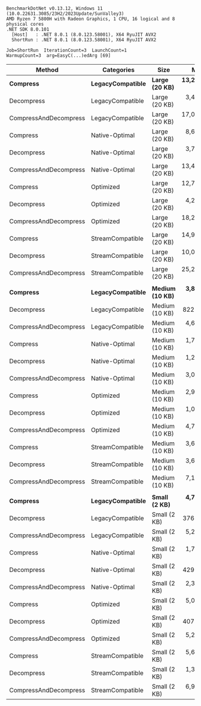 ```

BenchmarkDotNet v0.13.12, Windows 11 (10.0.22631.3085/23H2/2023Update/SunValley3)
AMD Ryzen 7 5800H with Radeon Graphics, 1 CPU, 16 logical and 8 physical cores
.NET SDK 8.0.101
  [Host]   : .NET 8.0.1 (8.0.123.58001), X64 RyuJIT AVX2
  ShortRun : .NET 8.0.1 (8.0.123.58001), X64 RyuJIT AVX2

Job=ShortRun  IterationCount=3  LaunchCount=1  
WarmupCount=3  arg=EasyC(...)edArg [69]  

```
| Method                | Categories       | Size           | Mean        | Error       | StdDev    | Allocated |
|---------------------- |----------------- |--------------- |------------:|------------:|----------:|----------:|
| **Compress**              | **LegacyCompatible** | **Large (20 KB)**  | **13,263.3 ns** | **3,410.97 ns** | **186.97 ns** |   **25216 B** |
| Decompress            | LegacyCompatible | Large (20 KB)  |  3,452.3 ns | 1,260.17 ns |  69.07 ns |   20704 B |
| CompressAndDecompress | LegacyCompatible | Large (20 KB)  | 17,027.5 ns | 3,703.35 ns | 202.99 ns |   45920 B |
| Compress              | Native-Optimal   | Large (20 KB)  |  8,686.3 ns | 1,090.27 ns |  59.76 ns |    4672 B |
| Decompress            | Native-Optimal   | Large (20 KB)  |  3,782.1 ns | 1,112.60 ns |  60.99 ns |   20752 B |
| CompressAndDecompress | Native-Optimal   | Large (20 KB)  | 13,478.5 ns | 3,519.42 ns | 192.91 ns |   25424 B |
| Compress              | Optimized        | Large (20 KB)  | 12,725.6 ns |   299.84 ns |  16.44 ns |    4384 B |
| Decompress            | Optimized        | Large (20 KB)  |  4,218.6 ns | 4,440.18 ns | 243.38 ns |   20704 B |
| CompressAndDecompress | Optimized        | Large (20 KB)  | 18,212.9 ns |   795.73 ns |  43.62 ns |   25088 B |
| Compress              | StreamCompatible | Large (20 KB)  | 14,983.6 ns | 4,147.88 ns | 227.36 ns |    9848 B |
| Decompress            | StreamCompatible | Large (20 KB)  | 10,043.9 ns | 3,078.19 ns | 168.73 ns |   21280 B |
| CompressAndDecompress | StreamCompatible | Large (20 KB)  | 25,288.7 ns | 2,921.77 ns | 160.15 ns |   31128 B |
|                       |                  |                |             |             |           |           |
| **Compress**              | **LegacyCompatible** | **Medium (10 KB)** |  **3,840.2 ns** | **1,769.60 ns** |  **97.00 ns** |   **11016 B** |
| Decompress            | LegacyCompatible | Medium (10 KB) |    822.3 ns | 1,137.60 ns |  62.36 ns |    9976 B |
| CompressAndDecompress | LegacyCompatible | Medium (10 KB) |  4,606.0 ns | 1,046.42 ns |  57.36 ns |   20992 B |
| Compress              | Native-Optimal   | Medium (10 KB) |  1,714.6 ns |   162.81 ns |   8.92 ns |    1128 B |
| Decompress            | Native-Optimal   | Medium (10 KB) |  1,226.5 ns | 2,310.35 ns | 126.64 ns |   10024 B |
| CompressAndDecompress | Native-Optimal   | Medium (10 KB) |  3,000.4 ns |   219.39 ns |  12.03 ns |   11152 B |
| Compress              | Optimized        | Medium (10 KB) |  2,972.8 ns |   330.75 ns |  18.13 ns |     944 B |
| Decompress            | Optimized        | Medium (10 KB) |  1,009.6 ns | 1,859.36 ns | 101.92 ns |    9976 B |
| CompressAndDecompress | Optimized        | Medium (10 KB) |  4,782.1 ns | 1,574.86 ns |  86.32 ns |   10920 B |
| Compress              | StreamCompatible | Medium (10 KB) |  3,689.9 ns |   503.09 ns |  27.58 ns |    2928 B |
| Decompress            | StreamCompatible | Medium (10 KB) |  3,613.0 ns | 1,269.48 ns |  69.58 ns |   10552 B |
| CompressAndDecompress | StreamCompatible | Medium (10 KB) |  7,144.9 ns |   659.33 ns |  36.14 ns |   13480 B |
|                       |                  |                |             |             |           |           |
| **Compress**              | **LegacyCompatible** | **Small (2 KB)**   |  **4,797.2 ns** |   **293.17 ns** |  **16.07 ns** |    **3872 B** |
| Decompress            | LegacyCompatible | Small (2 KB)   |    376.3 ns |   387.79 ns |  21.26 ns |    2040 B |
| CompressAndDecompress | LegacyCompatible | Small (2 KB)   |  5,260.1 ns |   840.65 ns |  46.08 ns |    5912 B |
| Compress              | Native-Optimal   | Small (2 KB)   |  1,774.9 ns |   218.21 ns |  11.96 ns |    1832 B |
| Decompress            | Native-Optimal   | Small (2 KB)   |    429.8 ns |   444.64 ns |  24.37 ns |    2088 B |
| CompressAndDecompress | Native-Optimal   | Small (2 KB)   |  2,317.3 ns |    83.74 ns |   4.59 ns |    3920 B |
| Compress              | Optimized        | Small (2 KB)   |  5,054.7 ns | 1,247.68 ns |  68.39 ns |    1776 B |
| Decompress            | Optimized        | Small (2 KB)   |    407.5 ns |   385.95 ns |  21.15 ns |    2040 B |
| CompressAndDecompress | Optimized        | Small (2 KB)   |  5,219.1 ns |   886.99 ns |  48.62 ns |    3816 B |
| Compress              | StreamCompatible | Small (2 KB)   |  5,605.7 ns | 3,399.63 ns | 186.35 ns |    4608 B |
| Decompress            | StreamCompatible | Small (2 KB)   |  1,332.5 ns |   510.15 ns |  27.96 ns |    2616 B |
| CompressAndDecompress | StreamCompatible | Small (2 KB)   |  6,966.9 ns |   432.67 ns |  23.72 ns |    7224 B |
